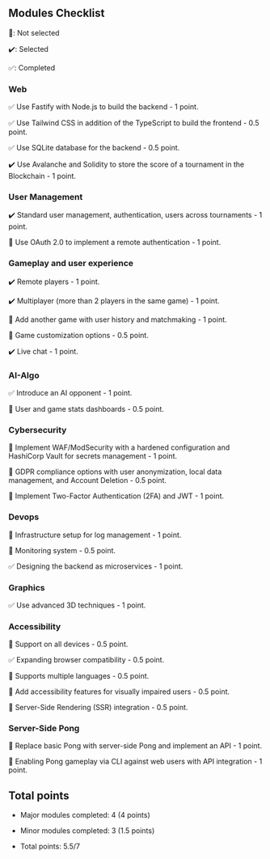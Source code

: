 ## Modules Checklist
:black_square_button:: Not selected

:heavy_check_mark:: Selected

:white_check_mark:: Completed

### Web
:white_check_mark: Use Fastify with Node.js to build the backend - 1 point.

:white_check_mark: Use Tailwind CSS in addition of the TypeScript to build the frontend - 0.5 point.

:white_check_mark: Use SQLite database for the backend - 0.5 point.

:heavy_check_mark: Use Avalanche and Solidity to store the score of a tournament in the Blockchain - 1 point.

### User Management
:heavy_check_mark: Standard user management, authentication, users across tournaments - 1 point.

:black_square_button: Use OAuth 2.0 to implement a remote authentication - 1 point.

### Gameplay and user experience
:heavy_check_mark: Remote players - 1 point.

:heavy_check_mark: Multiplayer (more than 2 players in the same game) - 1 point.

:black_square_button: Add another game with user history and matchmaking - 1 point.

:black_square_button: Game customization options - 0.5 point.

:heavy_check_mark: Live chat - 1 point.

### AI-Algo
:white_check_mark: Introduce an AI opponent - 1 point.

:black_square_button: User and game stats dashboards - 0.5 point.

### Cybersecurity
:black_square_button: Implement WAF/ModSecurity with a hardened configuration and HashiCorp Vault for secrets management - 1 point.

:black_square_button: GDPR compliance options with user anonymization, local data management, and Account Deletion - 0.5 point.

:black_square_button: Implement Two-Factor Authentication (2FA) and JWT - 1 point.

### Devops
:black_square_button: Infrastructure setup for log management - 1 point.

:black_square_button: Monitoring system - 0.5 point.

:white_check_mark: Designing the backend as microservices - 1 point.

### Graphics
:white_check_mark: Use advanced 3D techniques - 1 point.

### Accessibility
:black_square_button: Support on all devices - 0.5 point.

:white_check_mark: Expanding browser compatibility - 0.5 point.

:black_square_button: Supports multiple languages - 0.5 point.

:black_square_button: Add accessibility features for visually impaired users - 0.5 point.

:black_square_button: Server-Side Rendering (SSR) integration - 0.5 point.

### Server-Side Pong
:black_square_button: Replace basic Pong with server-side Pong and implement an API - 1 point.

:black_square_button: Enabling Pong gameplay via CLI against web users with API integration - 1 point.

## Total points
- Major modules completed: 4 (4 points)
- Minor modules completed: 3 (1.5 points)

- Total points: 5.5/7
